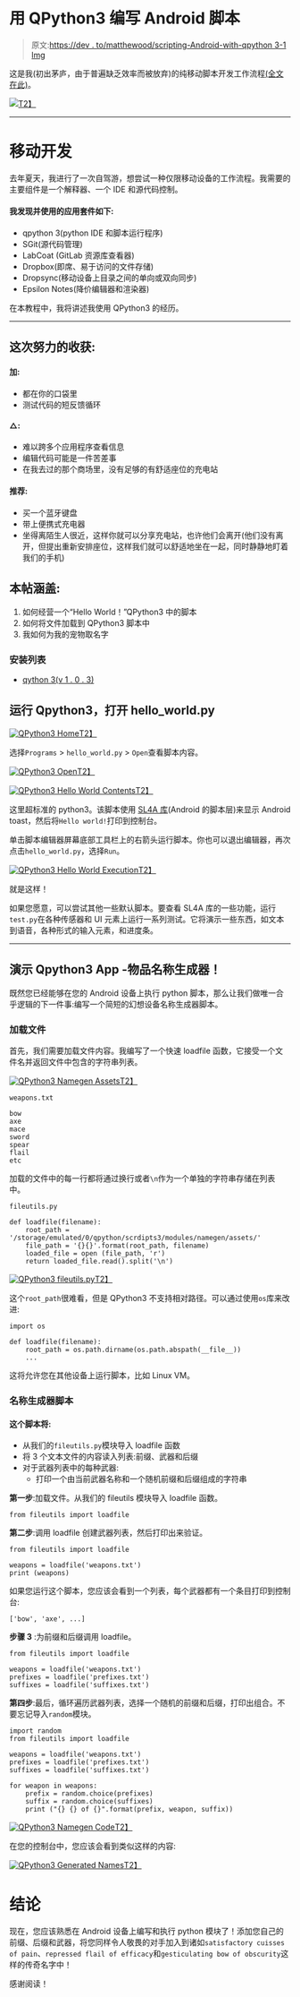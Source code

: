 # 用 QPython3 编写 Android 脚本

> 原文:[https://dev . to/matthewood/scripting-Android-with-qpython 3-1 lmg](https://dev.to/matthewodle/scripting-android-with-qpython3-1lmg)

这是我(初出茅庐，由于普遍缺乏效率而被放弃)的纯移动脚本开发工作流程[(全文在此)](http://blog.matthewodle.com/roll-your-own-name-generator-with-qpython3-on-an-android-device/)。

[![](../Images/3ae8943350c4d2333fa516c1cc376488.png)T2】](https://res.cloudinary.com/practicaldev/image/fetch/s--4SJTF62m--/c_limit%2Cf_auto%2Cfl_progressive%2Cq_auto%2Cw_880/http://blog.matthewodle.com/wp-content/uploads/2018/02/generated-names-300x97.png)

* * *

# 移动开发

去年夏天，我进行了一次自驾游，想尝试一种仅限移动设备的工作流程。我需要的主要组件是一个解释器、一个 IDE 和源代码控制。

#### 我发现并使用的应用套件如下:

*   qpython 3(python IDE 和脚本运行程序)
*   SGit(源代码管理)
*   LabCoat (GitLab 资源库查看器)
*   Dropbox(即席、易于访问的文件存储)
*   Dropsync(移动设备上目录之间的单向或双向同步)
*   Epsilon Notes(降价编辑器和渲染器)

在本教程中，我将讲述我使用 QPython3 的经历。

* * *

## 这次努力的收获:

#### 加:

*   都在你的口袋里
*   测试代码的短反馈循环

#### △:

*   难以跨多个应用程序查看信息
*   编辑代码可能是一件苦差事
*   在我去过的那个商场里，没有足够的有舒适座位的充电站

#### 推荐:

*   买一个蓝牙键盘
*   带上便携式充电器
*   坐得离陌生人很近，这样你就可以分享充电站，也许他们会离开(他们没有离开，但提出重新安排座位，这样我们就可以舒适地坐在一起，同时静静地盯着我们的手机)

## 本帖涵盖:

1.  如何经营一个“Hello World！”QPython3 中的脚本
2.  如何将文件加载到 QPython3 脚本中
3.  我如何为我的宠物取名字

### 安装列表

*   [qython 3(v 1 . 0 . 3)](https://play.google.com/store/apps/details?id=org.qpython.qpy3)

## 运行 Qpython3，打开 hello_world.py

[![QPython3 Home](../Images/499a7fc1fff62109c0955c8b1c28a142.png "QPython3 Home")T2】](https://res.cloudinary.com/practicaldev/image/fetch/s--FcA1UlUS--/c_limit%2Cf_auto%2Cfl_progressive%2Cq_auto%2Cw_880/http://blog.matthewodle.com/wp-content/uploads/2018/02/1-qpython-main.png)

选择`Programs` > `hello_world.py` > `Open`查看脚本内容。

[![QPython3 Open](../Images/15704ed70cd03293549edd20826114fe.png "QPython3 Open")T2】](https://res.cloudinary.com/practicaldev/image/fetch/s--f-S7pbbd--/c_limit%2Cf_auto%2Cfl_progressive%2Cq_auto%2Cw_880/http://blog.matthewodle.com/wp-content/uploads/2018/02/3-qpython-open.png)

[![QPython3 Hello World Contents](../Images/87f590fe8809d35ed50f2a6a8c375ac8.png "QPython3 Hello World Contents")T2】](https://res.cloudinary.com/practicaldev/image/fetch/s--8ZaDRqN6--/c_limit%2Cf_auto%2Cfl_progressive%2Cq_auto%2Cw_880/http://blog.matthewodle.com/wp-content/uploads/2018/02/4-qpython-hello-world-contents.png)

这里超标准的 python3。该脚本使用 [SL4A 库](http://pythoncentral.io/python-for-android-the-scripting-layer-sl4a/)(Android 的脚本层)来显示 Android toast，然后将`Hello world!`打印到控制台。

单击脚本编辑器屏幕底部工具栏上的右箭头运行脚本。你也可以退出编辑器，再次点击`hello_world.py`，选择`Run`。

[![QPython3 Hello World Execution](../Images/41e31c3fd40dadc29436af09873cf333.png "QPython3 Hello World Execution")T2】](https://res.cloudinary.com/practicaldev/image/fetch/s--G2m5wIGw--/c_limit%2Cf_auto%2Cfl_progressive%2Cq_auto%2Cw_880/http://blog.matthewodle.com/wp-content/uploads/2018/02/5-qpython-hello-world-execution.png)

就是这样！

如果您愿意，可以尝试其他一些默认脚本。要查看 SL4A 库的一些功能，运行`test.py`在各种传感器和 UI 元素上运行一系列测试。它将演示一些东西，如文本到语音，各种形式的输入元素，和进度条。

* * *

## 演示 Qpython3 App -物品名称生成器！

既然您已经能够在您的 Android 设备上执行 python 脚本，那么让我们做唯一合乎逻辑的下一件事:编写一个简短的幻想设备名称生成器脚本。

### 加载文件

首先，我们需要加载文件内容。我编写了一个快速 loadfile 函数，它接受一个文件名并返回文件中包含的字符串列表。

[![QPython3 Namegen Assets](../Images/39760b83d0d668af87b14b4ce6279c80.png "QPython3 Namegen Assets")T2】](https://res.cloudinary.com/practicaldev/image/fetch/s--jJ0qXzrA--/c_limit%2Cf_auto%2Cfl_progressive%2Cq_auto%2Cw_880/http://blog.matthewodle.com/wp-content/uploads/2018/02/10-qpython-assets.png)

`weapons.txt`

```
bow
axe
mace
sword
spear
flail
etc

```

加载的文件中的每一行都将通过换行或者`\n`作为一个单独的字符串存储在列表中。

`fileutils.py`

```
def loadfile(filename):
    root_path = '/storage/emulated/0/qpython/scrdipts3/modules/namegen/assets/'
    file_path = '{}{}'.format(root_path, filename)
    loaded_file = open (file_path, 'r')
    return loaded_file.read().split('\n')

```

[![QPython3 fileutils.py](../Images/62eca08f6500f538c40b9531bfd33fa0.png "QPython3 fileutils.py")T2】](https://res.cloudinary.com/practicaldev/image/fetch/s--GKbrwFWH--/c_limit%2Cf_auto%2Cfl_progressive%2Cq_auto%2Cw_880/http://blog.matthewodle.com/wp-content/uploads/2018/02/30-qpython-fileutils.png)

这个`root_path`很难看，但是 QPython3 不支持相对路径。可以通过使用`os`库来改进:

```
import os

def loadfile(filename):
    root_path = os.path.dirname(os.path.abspath(__file__))
    ...

```

这将允许您在其他设备上运行脚本，比如 Linux VM。

### 名称生成器脚本

#### 这个脚本将:

*   从我们的`fileutils.py`模块导入 loadfile 函数
*   将 3 个文本文件的内容读入列表:前缀、武器和后缀
*   对于武器列表中的每种武器:
    *   打印一个由当前武器名称和一个随机前缀和后缀组成的字符串

**第一步**:加载文件。从我们的 fileutils 模块导入 loadfile 函数。

```
from fileutils import loadfile

```

**第二步**:调用 loadfile 创建武器列表，然后打印出来验证。

```
from fileutils import loadfile

weapons = loadfile('weapons.txt')
print (weapons)

```

如果您运行这个脚本，您应该会看到一个列表，每个武器都有一个条目打印到控制台:

```
['bow', 'axe', ...]

```

**步骤 3** :为前缀和后缀调用 loadfile。

```
from fileutils import loadfile

weapons = loadfile('weapons.txt')
prefixes = loadfile('prefixes.txt')
suffixes = loadfile('suffixes.txt')

```

**第四步**:最后，循环遍历武器列表，选择一个随机的前缀和后缀，打印出组合。不要忘记导入`random`模块。

```
import random
from fileutils import loadfile

weapons = loadfile('weapons.txt')
prefixes = loadfile('prefixes.txt')
suffixes = loadfile('suffixes.txt')

for weapon in weapons:
    prefix = random.choice(prefixes)
    suffix = random.choice(suffixes)
    print ("{} {} of {}".format(prefix, weapon, suffix))

```

[![QPython3 Namegen Code](../Images/8f0ba171f21aa2583c5d7b9446d0d377.png "QPython3 Namegen Code")T2】](https://res.cloudinary.com/practicaldev/image/fetch/s--UCMsnW0N--/c_limit%2Cf_auto%2Cfl_progressive%2Cq_auto%2Cw_880/http://blog.matthewodle.com/wp-content/uploads/2018/02/20-namegen-code.png)

在您的控制台中，您应该会看到类似这样的内容:

[![QPython3 Generated Names](../Images/01292ac903655fbe94286c33accba6b5.png "QPython3 Generated Names")T2】](https://res.cloudinary.com/practicaldev/image/fetch/s--sIzLQppE--/c_limit%2Cf_auto%2Cfl_progressive%2Cq_auto%2Cw_880/http://blog.matthewodle.com/wp-content/uploads/2018/02/40-qpython-generated-names.png)

# 结论

现在，您应该熟悉在 Android 设备上编写和执行 python 模块了！添加您自己的前缀、后缀和武器，将您同样令人敬畏的对手加入到诸如`satisfactory cuisses of pain`、`repressed flail of efficacy`和`gesticulating bow of obscurity`这样的传奇名字中！

感谢阅读！